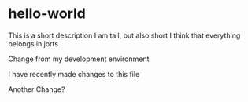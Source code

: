 # hello-world
This is a short description
I am tall, but also short
I think that everything belongs in jorts

Change from my development environment 

I have recently made changes to this file

Another Change?
